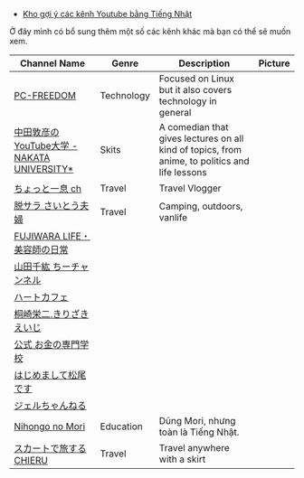 -  [Kho gợi ý các kênh Youtube bằng Tiếng Nhật](https://ixrec.neocities.org/immersion/youtube_channels)

Ở đây mình có bổ sung thêm một số các kênh khác mà bạn có thể sẽ muốn xem.

| Channel Name | Genre | Description | Picture |
| ------------ | ----- | ----------- | ------- |
| [PC-FREEDOM](https://www.youtube.com/watch?v=hNwAhPsin0I/)     | Technology      | Focused on Linux but it also covers technology in general   | |
| [中田敦彦のYouTube大学 - NAKATA UNIVERSITY*](https://www.youtube.com/watch?v=PXtRaM8sZRc)  | Skits   | A comedian that gives lectures on all kind of topics, from anime, to politics and life lessons| |
| [ちょっと一息 ch](https://www.youtube.com/watch?v=-6ALQf0ICpU)       | Travel  | Travel Vlogger    | |
| [脱サラ さいとう夫婦](https://www.youtube.com/watch?v=ymUhXb9-s9k)      | Travel  | Camping, outdoors, vanlife       | |
| [FUJIWARA LIFE・美容師の日常](https://www.youtube.com/channel/UCpa-kEaXFILCfIpR3ge4InQ)    |  |     | |
| [山田千紘 ちーチャンネル](https://www.youtube.com/channel/UC8LaxjG_1edMnm6HninrFsg)    |  |     | |
| [ハートカフェ](https://www.youtube.com/channel/UCgkBpACTOjK4-6llCiRnX7A)   |  |     | |
| [桐崎栄二.きりざきえいじ](https://www.youtube.com/channel/UCzKa8fRPoCbKh8O9yW2JK2g)    |  |     | |
| [公式 お金の専門学校](https://www.youtube.com/channel/UCCEoqaOzY9__AReWKXrvt8Q)      |  |     | |
| [はじめまして松尾です](https://www.youtube.com/channel/UCWtLzcASRAjlVhKibLUCuEw)      |  |     | |
| [ジェルちゃんねる](https://www.youtube.com/channel/UCE0UZVTfvQ8jiNxdIlLeWeA) |  |     | |
| [Nihongo no Mori](https://www.youtube.com/channel/UCVx6RFaEAg46xfAsD2zz16w) | Education       | Dũng Mori, nhưng toàn là Tiếng Nhật.   | |
| [スカートで旅するCHIERU](https://www.youtube.com/watch?v=hedmHpk5wQk)  | Travel  | Travel anywhere with a skirt     | |
